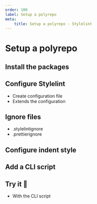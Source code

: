 ```yaml
---
order: 100
label: Setup a polyrepo
meta:
    title: Setup a polyrepo - Stylelint
---
```


# Setup a polyrepo

## Install the packages

## Configure Stylelint

- Create configuration file
- Extends the configuration

## Ignore files

- .stylelintignore
- .prettierignore

## Configure indent style

## Add a CLI script

## Try it :rocket:

- With the CLI script
